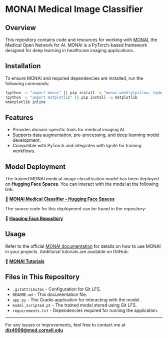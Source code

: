 # MONAI Medical Image Classifier

## Overview
This repository contains code and resources for working with [MONAI](https://monai.io/), the Medical Open Network for AI. MONAI is a PyTorch-based framework designed for deep learning in healthcare imaging applications.

## Installation
To ensure MONAI and required dependencies are installed, run the following commands:

```bash
!python -c "import monai" || pip install -q "monai-weekly[pillow, tqdm]"
!python -c "import matplotlib" || pip install -q matplotlib
%matplotlib inline
```

## Features
- Provides domain-specific tools for medical imaging AI.
- Supports data augmentation, pre-processing, and deep learning model development.
- Compatible with PyTorch and integrates with Ignite for training workflows.

## Model Deployment
The trained MONAI medical image classification model has been deployed on **Hugging Face Spaces**. You can interact with the model at the following link:

🔗 **[MONAI Medical Classifier - Hugging Face Spaces](https://huggingface.co/spaces/josefzhu/monai-medical-classifier)**

The source code for this deployment can be found in the repository:

🔗 **[Hugging Face Repository](https://huggingface.co/spaces/josefzhu/monai-medical-classifier/tree/main)**

## Usage
Refer to the official [MONAI documentation](https://docs.monai.io/) for details on how to use MONAI in your projects. Additional tutorials are available on GitHub:

🔗 **[MONAI Tutorials](https://github.com/Project-MONAI/tutorials/tree/main/2d_classification)**

## Files in This Repository
- `.gitattributes` - Configuration for Git LFS.
- `README.md` - This documentation file.
- `app.py` - The Gradio application for interacting with the model.
- `model_scripted.pt` - The trained model stored using Git LFS.
- `requirements.txt` - Dependencies required for running the application.

---
For any issues or improvements, feel free to contact me at **diz4009@med.cornell.edu** 



